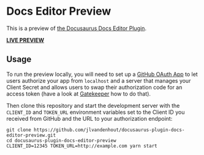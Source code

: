 # Docs Editor Preview
This is a preview of [the Docusaurus Docs Editor Plugin](https://github.com/jlvandenhout-test/docusaurus-plugin-docs-editor).

[**LIVE PREVIEW**](https://jlvandenhout.github.io/docusaurus-plugin-docs-editor)

## Usage
To run the preview locally, you will need to set up a [GitHub OAuth App](https://docs.github.com/en/developers/apps/building-oauth-apps/creating-an-oauth-app) to let users authorize your app from `localhost` and a server that manages your Client Secret and allows users to swap their authorization code for an access token (have a look at [Gatekeeper](https://github.com/prose/gatekeeper) how to do that).

Then clone this repository and start the development server with the `CLIENT_ID` and `TOKEN_URL` environment variables set to the Client ID you received from GitHub and the URL to your authorization endpoint:

```
git clone https://github.com/jlvandenhout/docusaurus-plugin-docs-editor-preview.git
cd docusaurus-plugin-docs-editor-preview
CLIENT_ID=12345 TOKEN_URL=http://example.com yarn start
```
